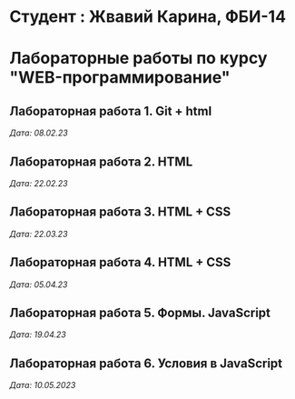 # Студент : Жвавий Карина, ФБИ-14

# Лабораторные работы по курсу "WEB-программирование"

## Лабораторная работа 1. Git + html

*Дата: 08.02.23*

## Лабораторная работа 2. HTML

*Дата: 22.02.23*

## Лабораторная работа 3. HTML + CSS

*Дата: 22.03.23*

## Лабораторная работа 4. HTML + CSS

*Дата: 05.04.23*

## Лабораторная работа 5. Формы. JavaScript

*Дата: 19.04.23*

## Лабораторная работа 6. Условия в JavaScript

*Дата: 10.05.2023*
